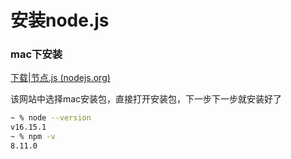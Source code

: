 # 安装node.js



### mac下安装

[下载|节点.js (nodejs.org)](https://nodejs.org/en/download/)

该网站中选择mac安装包，直接打开安装包，下一步下一步就安装好了



```bash
~ % node --version
v16.15.1
~ % npm -v        
8.11.0
```

